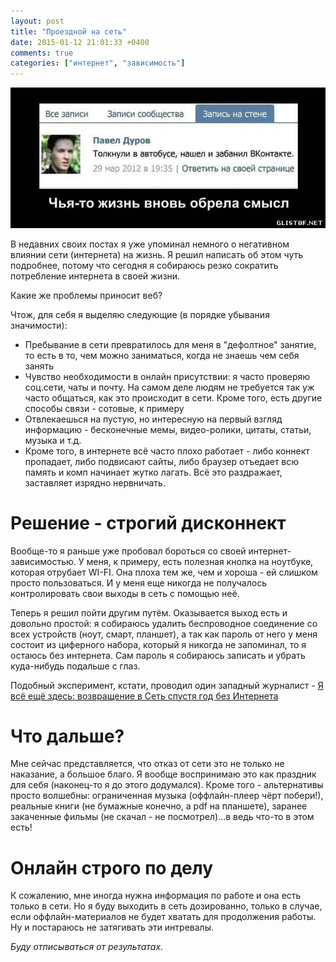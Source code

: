 ```yaml
---
layout: post
title: "Проездной на сеть"
date: 2015-01-12 21:01:33 +0400
comments: true
categories: ["интернет", "зависимость"]
---
```


![Alt text](/images/durov-mem.jpg)

В недавних своих постах я уже упоминал немного о негативном влиянии сети (интернета) на жизнь. Я решил написать об этом чуть подробнее, потому что сегодня я собираюсь резко сократить потребление интернета в своей жизни.

Какие же проблемы приносит веб? 

Чтож, для себя я выделяю следующие (в порядке убывания значимости):

* Пребывание в сети превратилось для меня в "дефолтное" занятие, то есть в то, чем можно заниматься, когда не знаешь чем себя занять
* Чувство необходимости в онлайн присутствии: я часто проверяю соц.сети, чаты и почту. На самом деле людям не требуется так уж часто общаться, как это происходит в сети. Кроме того, есть другие способы связи - сотовые, к примеру
* Отвлекаешься на пустую, но интересную на первый взгляд информацию - бесконечные мемы, видео-ролики, цитаты, статьи, музыка и т.д.
* Кроме того, в интернете всё часто плохо работает - либо коннект пропадает, либо подвисают сайты, либо браузер отъедает всю память и комп начинает жутко лагать. Всё это раздражает, заставляет изрядно нервничать.

# Решение - строгий дисконнект

Вообще-то я раньше уже пробовал бороться со своей интернет-зависимостью. У меня, к примеру, есть полезная кнопка на ноутбуке, которая отрубает WI-FI. Она плоха тем же, чем и хороша - ей слишком просто пользоваться. И у меня еще никогда не получалось контролировать свои выходы в сеть с помощью неё.

Теперь я решил пойти другим путём. Оказывается выход есть и довольно простой: я собираюсь удалить беспроводное соединение со всех устройств (ноут, смарт, планшет), а так как пароль от него у меня состоит из циферного набора, который я никогда не запоминал, то я остаюсь без интернета. Сам пароль я собираюсь записать и убрать куда-нибудь подальше с глаз.

Подобный эксперимент, кстати, проводил один западный журналист - [Я всё ещё здесь: возвращение в Cеть спустя год без Интернета](http://geektimes.ru/post/178707/)

# Что дальше?

Мне сейчас представляется, что отказ от сети это не только не наказание, а большое благо. Я вообще воспринимаю это как праздник для себя (наконец-то я до этого додумался). Кроме того - альтернативы просто волшебны: ограниченная музыка (оффлайн-плеер чёрт побери!), реальные книги (не бумажные конечно, а pdf на планшете), заранее закаченные фильмы (не скачал - не посмотрел)...в ведь что-то в этом есть!

# Онлайн строго по делу

К сожалению, мне иногда нужна информация по работе и она есть только в сети. Но я буду выходить в сеть дозированно, только в случае, если оффлайн-материалов не будет хватать для продолжения работы. Ну и постараюсь не затягивать эти интревалы.

*Буду отписываться от результатах.*